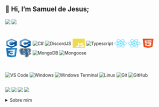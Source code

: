 ## 👋 Hi, I’m Samuel de Jesus;
 
<img height=150 align="center" src="https://github-readme-stats.vercel.app/api?username=hirodevbr&show_icons=false&hide=contribs,prs&layout=compact&cache_seconds=86400&theme=transparent"> <img height=150 align="center" src="https://github-readme-stats.vercel.app/api/top-langs/?username=hirodevbr&layout=compact&theme=transparent">


##

<div style="display: inline_block"><br>
  <img align="center" alt="C" height="30" width="40" src="https://github.com/devicons/devicon/blob/master/icons/c/c-original.svg">
  <img align="center" alt="C++" height="30" width="40" src="https://github.com/devicons/devicon/blob/master/icons/cplusplus/cplusplus-original.svg">
  <img align="center" alt="C#"  height="30" width="40" src="https://cdn.jsdelivr.net/gh/devicons/devicon@latest/icons/csharp/csharp-original.svg"/>
  <img align="center" alt="DiscordJS"  height="30" width="40" src="https://cdn.jsdelivr.net/gh/devicons/devicon@latest/icons/discordjs/discordjs-original.svg"/>
  <img align="center" alt="JavaScript" height="30" width="40" src="https://raw.githubusercontent.com/devicons/devicon/master/icons/javascript/javascript-plain.svg">
  <img align="center" alt= "Typescript "height="30" width="40" src="https://cdn.jsdelivr.net/gh/devicons/devicon@latest/icons/typescript/typescript-original.svg"/>
  <img align="center" alt="React" height="30" width="40" src="https://raw.githubusercontent.com/devicons/devicon/master/icons/react/react-original.svg">
  <img align="center" alt="React Native" height="30" width="40" src="https://raw.githubusercontent.com/devicons/devicon/master/icons/react/react-original.svg">
  <img align="center" alt="HTML" height="30" width="40" src="https://raw.githubusercontent.com/devicons/devicon/master/icons/html5/html5-original.svg">
  <img align="center" alt="CSS" height="30" width="40" src="https://raw.githubusercontent.com/devicons/devicon/master/icons/css3/css3-original.svg">
  <img align="center" alt="PostgreSQL" height="30" width="40" src="https://github.com/devicons/devicon/blob/master/icons/postgresql/postgresql-original.svg">
  <img align="center" alt="MongoDB" height="30" width="40" src="https://cdn.jsdelivr.net/gh/devicons/devicon@latest/icons/mongodb/mongodb-original.svg"/>
  <img align="center" alt="Mongoose" height="30" width="40" src="https://cdn.jsdelivr.net/gh/devicons/devicon@latest/icons/mongoose/mongoose-original.svg"/>
          
</div>

##

<div style="display: inline_block"><br>
  <img align="center" alt="VS Code"  src="https://img.shields.io/badge/VSCode-0078D4?style=for-the-badge&logo=visual%20studio%20code&logoColor=white">
  <img align="center" alt="Windows"  src="https://img.shields.io/badge/Windows-0078D6?style=for-the-badge&logo=windows&logoColor=white">
  <img align="center" alt="Windows Terminal"  src="https://img.shields.io/badge/windows%20terminal-4D4D4D?style=for-the-badge&logo=windows%20terminal&logoColor=white">
  <img align="center" alt="Linux"  src="https://img.shields.io/badge/Linux-FCC624?style=for-the-badge&logo=linux&logoColor=black">
  <img align="center" alt="Git"  src="https://img.shields.io/badge/GIT-E44C30?style=for-the-badge&logo=git&logoColor=white">
  <img align="center" alt="GitHub"  src="https://img.shields.io/badge/GitHub-100000?style=for-the-badge&logo=github&logoColor=white">
</div>

##
<a href="" target="_blank"><img src="https://img.shields.io/badge/LinkedIn-0077B5?style=for-the-badge&logo=linkedin&logoColor=white"></a>
<a href="https://instagram.com/sxmu.slv" target="_blank"><img src="https://img.shields.io/badge/Instagram-%23E4405F.svg?style=for-the-badge&logo=Instagram&logoColor=white"></a>
<a href="https://discord.gg/aWuyxZzU" target="_bank"><img src="https://img.shields.io/badge/Discord-7289DA?style=for-the-badge&logo=discord&logoColor=whiate"></a>
<a href="mailto:hiro.communitydev@gmail.com" target="_blank"><img src="https://img.shields.io/badge/Gmail-D14836?style=for-the-badge&logo=gmail&logoColor=white"></a>


<details>
 <summary>Sobre mim</summary>
 <br>
<details>
 
<summary> <strong>Quem sou eu?</strong></summary>
 <br>
Sou um programador inexperiente, mas com muita vontade de aprender e me desenvolver. Estudo todos os dias, buscando o melhor de mim e sempre buscando novos conhecimentos.

</details>

<details>
 
<summary><strong> Quanto tempo estudo desenvolvimento?</strong></summary>
 <br>
Comecei a estudar desenvolvimento quando entrei na faculdade, há 1 ano e 3 meses.
</details>

<details>
 
<summary><strong> Qual é minha especialidade?</strong></summary>
 <br>
Sou full stack, mas no começo não gostava de front-end. Quando descobri o React/React Native, percebi que é muito legal cuidar dos dois lados do desenvolvimento.
</details>

<details>
 
<summary><strong> Qual é minha escolha profissional?</strong></summary>
 <br>
Minha escolha profissional é Java e React.
</details>

<details>
 
<summary><strong> Qual é minha visão do mercado como profissional?</strong></summary>
 <br>
O mercado de desenvolvimento de software é muito amplo, mas também é competitivo. Percebo que é difícil para quem começa entrar no mercado, mesmo como estagiário. Os requisitos são muitas vezes muito altos, mas sei que o Serratec está ajudando muitas pessoas a superarem essa barreira.
</details>

<details>
 
<summary><strong> O que estou buscando no mercado de desenvolvimento de software?</strong></summary>
 <br>
> Estou buscando um lugar onde eu possa aplicar todas as minhas ideias em relação a software, e obter uma boa vivência e uma estabilidade financeira.
</details>
</details>
